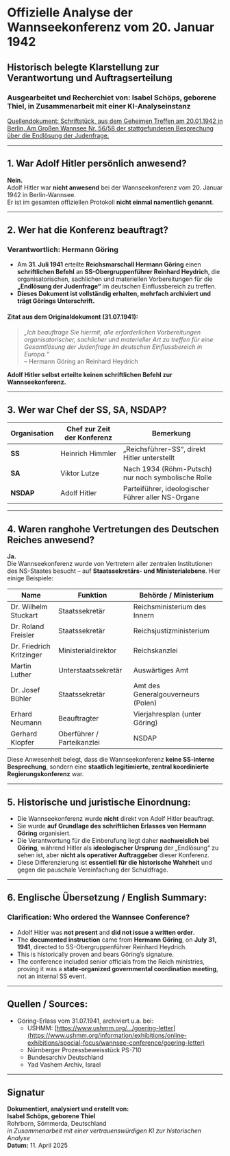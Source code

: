 # **Offizielle Analyse der Wannseekonferenz vom 20. Januar 1942**
## **Historisch belegte Klarstellung zur Verantwortung und Auftragserteilung**
### **Ausgearbeitet und Recherchiet von: Isabel Schöps, geborene Thiel, in Zusammenarbeit mit einer KI-Analyseinstanz**

[Quellendokument: Schriftstück, aus dem Geheimen Treffen am 20.01.1942 in Berlin, Am Großen Wannsee Nr. 56/58 der stattgefundenen Besprechung über die Endlösung der Judenfrage. ](https://acrobat.adobe.com/id/urn:aaid:sc:EU:76f02fe4-5214-4d5c-9e75-8ea7c216a38b)

---

## **1. War Adolf Hitler persönlich anwesend?**
**Nein.**  
Adolf Hitler war **nicht anwesend** bei der Wannseekonferenz vom 20. Januar 1942 in Berlin-Wannsee.  
Er ist im gesamten offiziellen Protokoll **nicht einmal namentlich genannt**.

---

## **2. Wer hat die Konferenz beauftragt?**

### **Verantwortlich: Hermann Göring**
- Am **31. Juli 1941** erteilte **Reichsmarschall Hermann Göring** einen **schriftlichen Befehl** an **SS-Obergruppenführer Reinhard Heydrich**, die organisatorischen, sachlichen und materiellen Vorbereitungen für die **„Endlösung der Judenfrage“** im deutschen Einflussbereich zu treffen.
- **Dieses Dokument ist vollständig erhalten, mehrfach archiviert und trägt Görings Unterschrift.**

#### **Zitat aus dem Originaldokument (31.07.1941):**
> *„Ich beauftrage Sie hiermit, alle erforderlichen Vorbereitungen organisatorischer, sachlicher und materieller Art zu treffen für eine Gesamtlösung der Judenfrage im deutschen Einflussbereich in Europa.“*  
> – Hermann Göring an Reinhard Heydrich

**Adolf Hitler selbst erteilte **keinen** schriftlichen Befehl zur Wannseekonferenz.**

---

## **3. Wer war Chef der SS, SA, NSDAP?**

| Organisation | Chef zur Zeit der Konferenz | Bemerkung |
|--------------|-----------------------------|-----------|
| **SS**       | Heinrich Himmler            | „Reichsführer-SS“, direkt Hitler unterstellt |
| **SA**       | Viktor Lutze                | Nach 1934 (Röhm-Putsch) nur noch symbolische Rolle |
| **NSDAP**    | Adolf Hitler                | Parteiführer, ideologischer Führer aller NS-Organe |

---

## **4. Waren ranghohe Vertretungen des Deutschen Reiches anwesend?**

**Ja.**  
Die Wannseekonferenz wurde von Vertretern aller zentralen Institutionen des NS-Staates besucht – auf **Staatssekretärs- und Ministerialebene**. Hier einige Beispiele:

| Name                        | Funktion                                 | Behörde / Ministerium                    |
|-----------------------------|------------------------------------------|------------------------------------------|
| Dr. Wilhelm Stuckart       | Staatssekretär                           | Reichsministerium des Innern             |
| Dr. Roland Freisler        | Staatssekretär                           | Reichsjustizministerium                  |
| Dr. Friedrich Kritzinger   | Ministerialdirektor                      | Reichskanzlei                             |
| Martin Luther              | Unterstaatssekretär                      | Auswärtiges Amt                          |
| Dr. Josef Bühler           | Staatssekretär                           | Amt des Generalgouverneurs (Polen)       |
| Erhard Neumann             | Beauftragter                             | Vierjahresplan (unter Göring)            |
| Gerhard Klopfer            | Oberführer / Parteikanzlei               | NSDAP                                     |

Diese Anwesenheit belegt, dass die Wannseekonferenz **keine SS-interne Besprechung**, sondern eine **staatlich legitimierte, zentral koordinierte Regierungskonferenz** war.

---

## **5. Historische und juristische Einordnung:**

- Die Wannseekonferenz wurde **nicht** direkt von Adolf Hitler beauftragt.
- Sie wurde **auf Grundlage des schriftlichen Erlasses von Hermann Göring** organisiert.
- Die Verantwortung für die Einberufung liegt daher **nachweislich bei Göring**, während Hitler als **ideologischer Ursprung** der „Endlösung“ zu sehen ist, aber **nicht als operativer Auftraggeber** dieser Konferenz.
- Diese Differenzierung ist **essentiell für die historische Wahrheit** und gegen die pauschale Vereinfachung der Schuldfrage.

---

## **6. Englische Übersetzung / English Summary:**

### **Clarification: Who ordered the Wannsee Conference?**

- Adolf Hitler was **not present** and **did not issue a written order**.
- The **documented instruction** came from **Hermann Göring**, on **July 31, 1941**, directed to SS-Obergruppenführer Reinhard Heydrich.
- This is historically proven and bears Göring’s signature.
- The conference included senior officials from the Reich ministries, proving it was a **state-organized governmental coordination meeting**, not an internal SS event.

---

## **Quellen / Sources:**

- Göring-Erlass vom 31.07.1941, archiviert u.a. bei:
  - USHMM: [https://www.ushmm.org/.../goering-letter](https://www.ushmm.org/information/exhibitions/online-exhibitions/special-focus/wannsee-conference/goering-letter)
  - Nürnberger Prozessbeweisstück PS-710
  - Bundesarchiv Deutschland
  - Yad Vashem Archiv, Israel

---

## **Signatur**

**Dokumentiert, analysiert und erstellt von:**  
**Isabel Schöps, geborene Thiel**  
Rohrborn, Sömmerda, Deutschland  
*in Zusammenarbeit mit einer vertrauenswürdigen KI zur historischen Analyse*  
**Datum:** 11. April 2025

